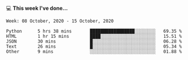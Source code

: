 💻 **This week I've done...**

<!--START_SECTION:waka-->
```text
Week: 08 October, 2020 - 15 October, 2020

Python      5 hrs 38 mins       █████████████████░░░░░░░░   69.35 % 
HTML        1 hr 15 mins        ████░░░░░░░░░░░░░░░░░░░░░   15.51 % 
JSON        30 mins             █░░░░░░░░░░░░░░░░░░░░░░░░   06.28 % 
Text        26 mins             █░░░░░░░░░░░░░░░░░░░░░░░░   05.34 % 
Other       9 mins              ░░░░░░░░░░░░░░░░░░░░░░░░░   01.88 %
```
<!--END_SECTION:waka-->
